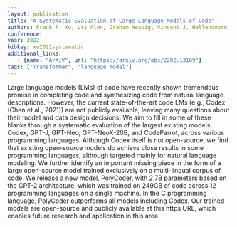 ```yaml
---
layout: publication
title: "A Systematic Evaluation of Large Language Models of Code"
authors: Frank F. Xu, Uri Alon, Graham Neubig, Vincent J. Hellendoorn
conference: 
year: 2022
bibkey: xu2022systematic
additional_links:
   - {name: "ArXiV", url: "https://arxiv.org/abs/2202.13169"}
tags: ["Transformer", "language model"]
---
```

Large language models (LMs) of code have recently shown tremendous promise in completing code and synthesizing code from natural language descriptions. However, the current state-of-the-art code LMs (e.g., Codex (Chen et al., 2021)) are not publicly available, leaving many questions about their model and data design decisions. We aim to fill in some of these blanks through a systematic evaluation of the largest existing models: Codex, GPT-J, GPT-Neo, GPT-NeoX-20B, and CodeParrot, across various programming languages. Although Codex itself is not open-source, we find that existing open-source models do achieve close results in some programming languages, although targeted mainly for natural language modeling. We further identify an important missing piece in the form of a large open-source model trained exclusively on a multi-lingual corpus of code. We release a new model, PolyCoder, with 2.7B parameters based on the GPT-2 architecture, which was trained on 249GB of code across 12 programming languages on a single machine. In the C programming language, PolyCoder outperforms all models including Codex. Our trained models are open-source and publicly available at this https URL, which enables future research and application in this area. 
